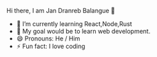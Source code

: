 Hi there, I am Jan Dranreb Balangue 👋
- 🌱 I’m currently learning React,Node,Rust
- 🌿 My goal would be to learn web development.
- 😄 Pronouns:  He / Him
- ⚡ Fun fact:  I love coding


<!---
shadowprend/shadowprend is a ✨ special ✨ repository because its `README.md` (this file) appears on your GitHub profile.
You can click the Preview link to take a look at your changes.
--->
